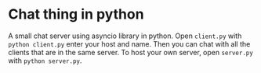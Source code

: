 # Chat thing in python

A small chat server using asyncio library in python.
Open ```client.py``` with ```python client.py``` enter your host and name. Then you can chat with all the clients that are in the same server. To host your own server, open ```server.py``` with ```python server.py```.
